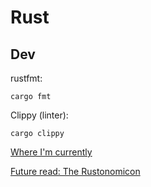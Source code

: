 # Rust

## Dev
rustfmt:
```
cargo fmt
```
Clippy (linter):
```
cargo clippy
```


[Where I'm currently](file:///Users/rtjerngren/.rustup/toolchains/stable-x86_64-apple-darwin/share/doc/rust/html/book/ch16-04-extensible-concurrency-sync-and-send.html)

[Future read: The Rustonomicon](https://doc.rust-lang.org/stable/nomicon/)
